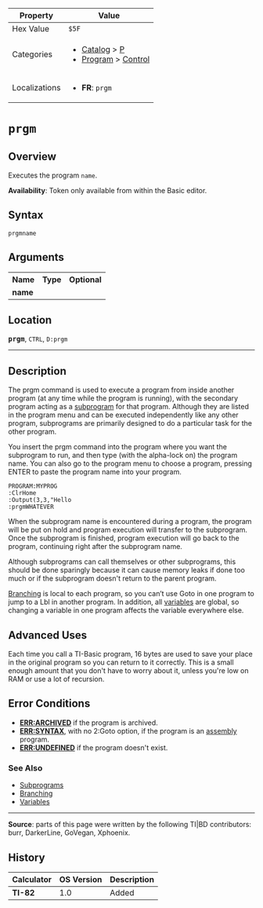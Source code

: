 | Property      | Value |
|---------------|-------|
| Hex Value     | `$5F`|
| Categories    | <ul><li>[Catalog](<../categories/Catalog.md>) > [P](<../categories/Catalog.md#P>)</li><li>[Program](<../categories/Program.md>) > [Control](<../categories/Program.md#Control>)</li></ul> |
| Localizations | <ul><li><b>FR</b>: `prgm`</li></ul> |

# `prgm`

## Overview
Executes the program `name`.


<b>Availability</b>: Token only available from within the Basic editor.

## Syntax
`prgmname`

## Arguments
<table>
<tr><th>Name</th><th>Type</th><th>Optional</th></tr>

<tr><td><b>name</b></td><td></td><td></td></tr>

</table>

## Location
<tt><kbd><b>prgm</b></kbd></tt>, `CTRL`, `D:prgm`
<hr>

## Description

The prgm command is used to execute a program from inside another program (at any time while the program is running), with the secondary program acting as a [subprogram](subprograms) for that program. Although they are listed in the program menu and can be executed independently like any other program, subprograms are primarily designed to do a particular task for the other program.

You insert the prgm command into the program where you want the subprogram to run, and then type (with the alpha-lock on) the program name. You can also go to the program menu to choose a program, pressing ENTER to paste the program name into your program.

```ti-basic
PROGRAM:MYPROG
:ClrHome
:Output(3,3,"Hello
:prgmWHATEVER
```

When the subprogram name is encountered during a program, the program will be put on hold and program execution will transfer to the subprogram. Once the subprogram is finished, program execution will go back to the program, continuing right after the subprogram name.

Although subprograms can call themselves or other subprograms, this should be done sparingly because it can cause memory leaks if done too much or if the subprogram doesn't return to the parent program.

[Branching](goto) is local to each program, so you can’t use Goto in one program to jump to a Lbl in another program. In addition, all [variables](variables.md) are global, so changing a variable in one program affects the variable everywhere else.

## Advanced Uses

Each time you call a TI-Basic program, 16 bytes are used to save your place in the original program so you can return to it correctly. This is a small enough amount that you don't have to worry about it, unless you're low on RAM or use a lot of recursion.

## Error Conditions

*   **[ERR:ARCHIVED](errors#archived)** if the program is archived.
*   **[ERR:SYNTAX](errors#syntax)**, with no 2:Goto option, if the program is an [assembly](assembly.md) program.
*   **[ERR:UNDEFINED](errors#undefined)** if the program doesn't exist.

### See Also

*   [Subprograms](Subprograms.md)
*   [Branching](Branching.md)
*   [Variables](Variables.md)

* * *

**Source**: parts of this page were written by the following TI|BD contributors: burr, DarkerLine, GoVegan, Xphoenix.

## History
| Calculator | OS Version | Description |
|------------|------------|-------------|
| <b>TI-82</b> | 1.0 | Added |


